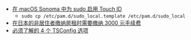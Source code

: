 - [在 macOS Sonoma 中为 sudo 启用 Touch ID](https://jc0b.computer/posts/enabling-touchid-for-sudo-macos-sonoma/)
	- `sudo cp /etc/pam.d/sudo_local.template /etc/pam.d/sudo_local`
- [在日本的非居住者缴纳房租时需要缴纳 3000 元手续费](https://x.com/Nohomework0/status/1819551834262196623)
- [必须了解的 4 个 TSConfig 选项](https://x.com/mattpocockuk/status/1819660693794111660)